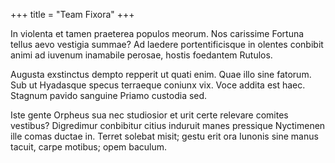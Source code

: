 +++
title = "Team Fixora"
+++

In violenta et tamen praeterea populos meorum. Nos carissime Fortuna tellus aevo vestigia summae? Ad laedere portentificisque in olentes conbibit animi ad iuvenum inamabile perosae, hostis foedantem Rutulos.

Augusta exstinctus dempto repperit ut quati enim. Quae illo sine fatorum. Sub ut Hyadasque specus terraeque coniunx vix. Voce addita est haec. Stagnum pavido sanguine Priamo custodia sed.

Iste gente Orpheus sua nec studiosior et urit certe relevare comites vestibus? Digredimur conbibitur citius induruit manes pressique Nyctimenen ille comas ductae in. Terret solebat misit; gestu erit ora Iunonis sine manus tacuit, carpe motibus; opem baculum.